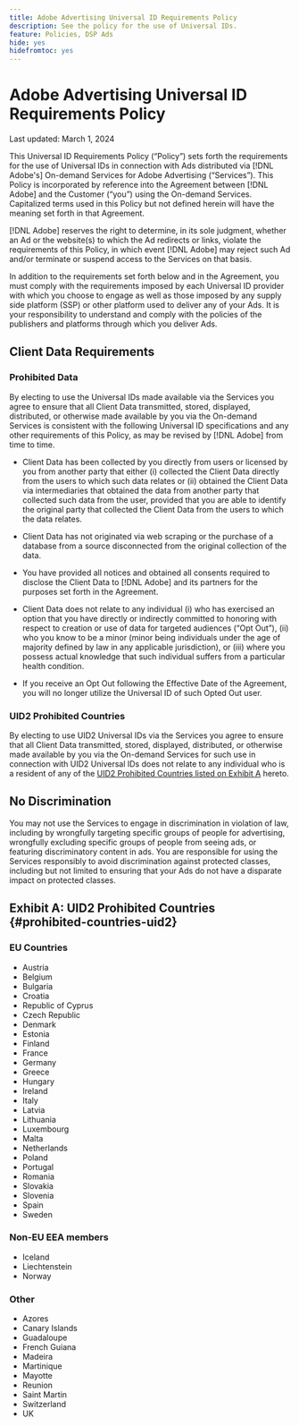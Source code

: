 ```yaml
---
title: Adobe Advertising Universal ID Requirements Policy
description: See the policy for the use of Universal IDs.
feature: Policies, DSP Ads
hide: yes
hidefromtoc: yes
---
```

# Adobe Advertising Universal ID Requirements Policy

<!-- In TOC, but hidden from TOC and both external and internal search -->

Last updated: March 1, 2024

This Universal ID Requirements Policy (“Policy”) sets forth the requirements for the use of Universal IDs in connection with Ads distributed via [!DNL Adobe's] On-demand Services for Adobe Advertising (“Services”). This Policy is incorporated by reference into the Agreement between [!DNL Adobe] and the Customer (“you”) using the On-demand Services. Capitalized terms used in this Policy but not defined herein will have the meaning set forth in that Agreement.

[!DNL Adobe] reserves the right to determine, in its sole judgment, whether an Ad or the website(s) to which the Ad redirects or links, violate the requirements of this Policy, in which event [!DNL Adobe] may reject such Ad and/or terminate or suspend access to the Services on that basis.

In addition to the requirements set forth below and in the Agreement, you must comply with the requirements imposed by each Universal ID provider with which you choose to engage as well as those imposed by any supply side platform (SSP) or other platform used to deliver any of your Ads. It is your responsibility to understand and comply with the policies of the publishers and platforms through which you deliver Ads. 

## Client Data Requirements

### Prohibited Data

By electing to use the Universal IDs made available via the Services you agree to ensure that all Client Data transmitted, stored, displayed, distributed, or otherwise made available by you via the On-demand Services is consistent with the following Universal ID specifications and any other requirements of this Policy, as may be revised by [!DNL Adobe] from time to time. 

* Client Data has been collected by you directly from users or licensed by you from another party that either (i) collected the Client Data directly from the users to which such data relates or (ii) obtained the Client Data via intermediaries that obtained the data from another party that collected such data from the user, provided that you are able to identify the original party that collected the Client Data from the users to which the data relates.

* Client Data has not originated via web scraping or the purchase of a database from a source disconnected from the original collection of the data.

* You have provided all notices and obtained all consents required to disclose the Client Data to [!DNL Adobe] and its partners for the purposes set forth in the Agreement.

* Client Data does not relate to any individual (i) who has exercised an option that you have directly or indirectly committed to honoring with respect to creation or use of data for targeted audiences (“Opt Out”), (ii) who you know to be a minor (minor being individuals under the age of majority defined by law in any applicable jurisdiction), or (iii) where you possess actual knowledge that such individual suffers from a particular health condition.

* If you receive an Opt Out following the Effective Date of the Agreement, you will no longer utilize the Universal ID of such Opted Out user.

### UID2 Prohibited Countries 

By electing to use UID2 Universal IDs via the Services you agree to ensure that all Client Data transmitted, stored, displayed, distributed, or otherwise made available by you via the On-demand Services for such use in connection with UID2 Universal IDs does not relate to any individual who is a resident of any of the [UID2 Prohibited Countries listed on Exhibit A](#prohibited-countries-uid2) hereto. 

## No Discrimination

You may not use the Services to engage in discrimination in violation of law, including by wrongfully targeting specific groups of people for advertising, wrongfully excluding specific groups of people from seeing ads, or featuring discriminatory content in ads. You are responsible for using the Services responsibly to avoid discrimination against protected classes, including but not limited to ensuring that your Ads do not have a disparate impact on protected classes.

## Exhibit A: UID2 Prohibited Countries {#prohibited-countries-uid2}

### EU Countries

* Austria 
* Belgium 
* Bulgaria 
* Croatia 
* Republic of Cyprus
* Czech Republic
* Denmark 
* Estonia
* Finland 
* France
* Germany 
* Greece
* Hungary
* Ireland 
* Italy
* Latvia
* Lithuania
* Luxembourg 
* Malta
* Netherlands 
* Poland
* Portugal 
* Romania
* Slovakia 
* Slovenia
* Spain 
* Sweden

### Non-EU EEA members

* Iceland
* Liechtenstein
* Norway

### Other

* Azores
* Canary Islands
* Guadaloupe
* French Guiana
* Madeira
* Martinique 
* Mayotte 
* Reunion
* Saint Martin
* Switzerland
* UK
